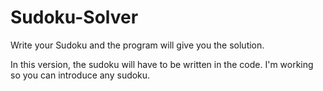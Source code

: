 Sudoku-Solver
=============

Write your Sudoku and the program will give you the solution.

In this version, the sudoku will have to be written in the code. I'm working so you can introduce any sudoku.